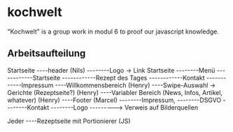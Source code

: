 # kochwelt

"Kochwelt" is a group work in modul 6 to proof our javascript knowledge.

## Arbeitsaufteilung

Startseite
----header (Nils)
--------Logo -> Link Startseite
--------Menü
------------Startseite
------------Rezept des Tages
------------Kontakt
------------Impressum
----Willkommensbereich (Henry)
----Swipe-Auswahl -> Gerichte (Rezeptseite?) (Henry)
----Variabler Bereich (News, Infos, Artikel, whatever) (Henry)
----Footer (Marcel)
--------Impressum,
--------DSGVO
--------Kontakt
--------Logo
---------> Verweis auf Bilderquellen

Jeder
----Rezeptseite mit Portionierer (JS)
